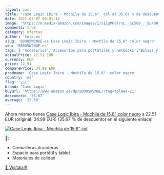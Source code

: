 ```yaml
---
layout: post
title: 'Case Logic Ibira - Mochila de 15.6"  col al 35.67 % de descuento'
date: 2021-05-07 09:01:12
image: 'https://m.media-amazon.com/images/I/51EgMH6lrsL._SL500_._SL400_.jpg'
comments: true
category: ofertas
author: 'tole.es'
slug: 'B00O5W2NUE-es Case Logic Ibira - Mochila de 15.6" color negro'
sku: 'B00O5W2NUE-es'
tags: [ 'Accesorios','Accesorios para portátiles y netbooks','Bolsas y fundas para portátiles y netbooks','Informática','Mochilas para portátiles y netbooks','case logic','mochila', ]
actualPrice: 22.51 EUR
currency: EUR
price: 22.51
comparePrice: 34.99 EUR
prodname: 'Case Logic Ibira - Mochila de 15.6"  color negro'
country: 'es'
flag: '🇪🇸'
brand: 'Case Logic'
buyurl: 'https://www.amazon.es/dp/B00O5W2NUE/?tag=tolees-21'
descuento: '35.67'
average: '22.59'
---
```


Ahora mismo tienes [Case Logic Ibira - Mochila de 15.6"  color negro](https://www.amazon.es/dp/B00O5W2NUE/?tag=tolees-21) a 22.51 EUR (original: 34.99 EUR) (35.67 %  de descuento) en el siguiente enlace!

[![Case Logic Ibira - Mochila de 15.6"  col](https://m.media-amazon.com/images/I/51EgMH6lrsL._SL500_._SL400_.jpg)](https://www.amazon.es/dp/B00O5W2NUE/?tag=tolees-21)

🔎:

- Cremalleras duraderas
- Espacio para portátil y tablet
- Materiales de calidad

[🛒 Visítala!!!](https://www.amazon.es/dp/B00O5W2NUE/?tag=tolees-21)
